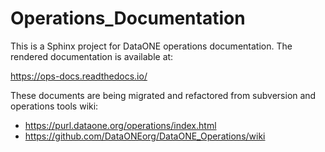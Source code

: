 # Operations_Documentation

This is a Sphinx project for DataONE operations documentation. The rendered documentation is available at:

  https://ops-docs.readthedocs.io/

These documents are being migrated and refactored from subversion and operations tools wiki:

* https://purl.dataone.org/operations/index.html
* https://github.com/DataONEorg/DataONE_Operations/wiki

